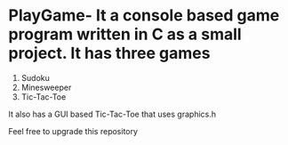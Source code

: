 # PlayGame- It a console based game program written in C as a small project. It has three games
1. Sudoku
2. Minesweeper
3. Tic-Tac-Toe

It also has a GUI based Tic-Tac-Toe that uses graphics.h

Feel free to upgrade this repository
